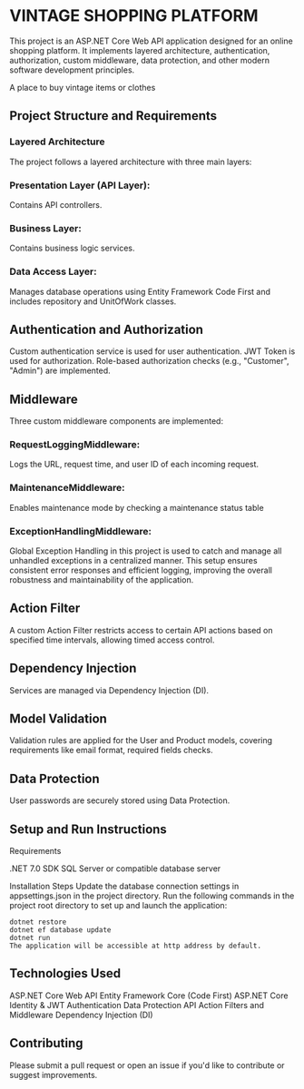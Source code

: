 # VINTAGE SHOPPING PLATFORM
This project is an ASP.NET Core Web API application designed for an online shopping platform. It implements layered architecture, authentication, authorization, custom middleware, data protection, and other modern software development principles.

A place to buy vintage items or clothes 

## Project Structure and Requirements
### Layered Architecture
The project follows a layered architecture with three main layers:

### Presentation Layer (API Layer): 
Contains API controllers.
### Business Layer:
Contains business logic services.
### Data Access Layer:
Manages database operations using Entity Framework Code First and includes repository and UnitOfWork classes.

## Authentication and Authorization
Custom authentication service is used for user authentication.
JWT Token is used for authorization.
Role-based authorization checks (e.g., "Customer", "Admin") are implemented.

## Middleware
Three custom middleware components are implemented:
### RequestLoggingMiddleware: 
Logs the URL, request time, and user ID of each incoming request.
### MaintenanceMiddleware: 
Enables maintenance mode by checking a maintenance status table
### ExceptionHandlingMiddleware:
Global Exception Handling in this project is used to catch and manage all unhandled exceptions in a centralized manner. This setup ensures consistent error responses and efficient logging, improving the overall robustness and maintainability of the application.

## Action Filter
A custom Action Filter restricts access to certain API actions based on specified time intervals, allowing timed access control.

## Dependency Injection
Services are managed via Dependency Injection (DI).

## Model Validation
Validation rules are applied for the User and Product models, covering requirements like email format, required fields checks.

## Data Protection
User passwords are securely stored using Data Protection.

## Setup and Run Instructions
Requirements

.NET 7.0 SDK
SQL Server or compatible database server

Installation Steps
Update the database connection settings in appsettings.json in the project directory.
Run the following commands in the project root directory to set up and launch the application:

```
dotnet restore
dotnet ef database update
dotnet run
The application will be accessible at http address by default.
```

## Technologies Used
ASP.NET Core Web API
Entity Framework Core (Code First)
ASP.NET Core Identity & JWT Authentication
Data Protection API
Action Filters and Middleware
Dependency Injection (DI)

## Contributing
Please submit a pull request or open an issue if you'd like to contribute or suggest improvements.
